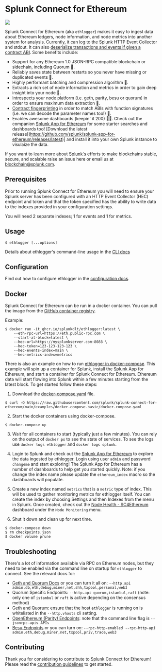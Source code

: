 # Splunk Connect for Ethereum

[![](https://github.com/splunk/splunk-connect-for-ethereum/workflows/CI/badge.svg)](https://github.com/splunk/splunk-connect-for-ethereum/actions?query=workflow%3ACI+branch%3Amain)

Splunk Connect for Ethereum (aka `ethlogger`) makes it easy to ingest data about Ethereum ledgers, node information, and node metrics into another system for analysis. Currently, it can log to the Splunk HTTP Event Collector and stdout. It can also [deserialize transactions and events if given a contract ABI](./docs/abi.md). Some benefits include:

-   Support for any Ethereum 1.0 JSON-RPC compatible blockchain or sidechain, including Quorum 🦄.
-   Reliably saves state between restarts so you never have missing or duplicated events 🧘‍.
-   Highly performant batching and compression algorithm 🚄.
-   Extracts a rich set of node information and metrics in order to gain deep insight into your node 🙉.
-   Introspects your node platform (i.e. geth, parity, besu or quorum) in order to ensure maximum data extraction 🎂.
-   [Contract fingerprinting](./docs/abi.md#contract-fingerprinting) in order to match ABIs with function signatures (i.e. we can decode the parameter names too!) 🔎.
-   Enables awesome dashboards (keepin' it 200) 💯💯. Check out the companion [Splunk App for Ethereum](https://github.com/splunk/splunk-app-for-ethereum) for some starter searches and dashboards too! [Download the latest release[(https://github.com/splunk/splunk-app-for-ethereum/releases/latest)] and install it into your own Splunk instance to visulaize the data.

If you want to learn more about [Splunk's](https://www.splunk.com) efforts to make blockchains stable, secure, and scalable raise an issue here or email us at [blockchain@splunk.com](mailto:blockchain@splunk.com).

<!-- toc -->

## Prerequisites

Prior to running Splunk Connect for Ethereum you will need to ensure your Splunk server has been configured with an HTTP Event Collector (HEC) endpoint and token and that the token specified has the ability to write data to the indexes provided in your configuration settings.

You will need 2 separate indexes; 1 for events and 1 for metrics.

## Usage

```sh-session
$ ethlogger [...options]
```

Details about ethlogger's command-line usage in the [CLI docs](./docs/cli.md)

## Configuration

Find out how to configure ethlogger in the [configuration docs](./docs/configuration.md).

## Docker

Splunk Connect for Ethereum can be run in a docker container. You can pull the image from the [GitHub container registry](https://github.com/orgs/splunkdlt/packages/container/package/ethlogger).

Example:

```sh-session
$ docker run -it ghcr.io/splunkdlt/ethlogger:latest \
    --eth-rpc-url=https://eth.public-rpc.com \
    --start-at-block=latest \
    --hec-url=https://mysplunkserver.com:8088 \
    --hec-token=123-123-123-123 \
    --hec-events-index=main \
    --hec-metrics-index=metrics
```

There is also an example on how to run [ethlogger in docker-compose](./examples/docker-compose-basic). This example will spin up a container for Splunk, install the Splunk App for Ethereum, and start a container for Splunk Connect for Ethereum. Ethereum data will start flowing into Splunk within a few minutes starting from the latest block. To get started follow these steps:

1. Download the [docker-compose.yaml](./examples/docker-compose-basic/docker-compose.yaml) file.

```sh-session
$ curl -O https://raw.githubusercontent.com/splunk/splunk-connect-for-ethereum/main/examples/docker-compose-basic/docker-compose.yaml
```

2. Start the docker containers using docker-compose.

```sh-session
$ docker-compose up
```

3. Wait for all containers to start (typically just a few minutes).
   You can rely on the output of `docker ps` to see the state of services. To see the logs use `docker logs ethlogger` and `docker logs splunk`.

4. Login to Splunk and check out the [Splunk App for Ethereum](http://localhost:8000/app/splunk-app-for-ethereum/ethereum_starter_searches) to explore the data ingested by ethlogger. Login using user `admin` and password `changeme` and start exploring! The Splunk App for Ethereum has a number of dashboards to help get you started quickly.
   Note: if you change the index name please update the `ethereum_index` macro so the dashboards will populate.
5. Create a new index named `metrics` that is a `metric` type of index. This will be used to gather monitoring metrics for ethlogger itself.
   You can create the index by choosing Settings and then Indexes from the menu in Splunk. Once created, check out the [Node Health - SC4Ethereum](http://localhost:8000/app/splunk-app-for-ethereum/node_health__sc4ethereum) dashboard under the `Node Monitoring` menu.

6. Shut it down and clean up for next time.

```sh-session
$ docker-compose down
$ rm checkpoints.json
$ docker volume prune
```

## Troubleshooting

There's a lot of information available via RPC on Ethereum nodes, but they need to be enabled via the command line on startup for `ethlogger` to connect. See the relevant docs for:

-   [Geth and Quorum Docs](https://geth.ethereum.org/docs/rpc/server) or you can turn it all on: `--http.api admin,db,eth,debug,miner,net,shh,txpool,personal,web3`
-   Quorum Specific Endpoints: `--http.api quorum,istanbul,raft` (note: only one of `istanbul` or `raft` is active depending on the consensus method)
-   Geth and Quorum: ensure that the host `ethlogger` is running on is whitelisted in the `--http.vhosts` cli setting.
-   [OpenEthereum (Parity) Endpoints](https://openethereum.github.io/JSONRPC): note that the command line flag is `--jsonrpc-apis APIs`
-   [Besu Endpoints](https://besu.hyperledger.org/en/stable/HowTo/Interact/APIs/Using-JSON-RPC-API/) or you can turn on: `--rpc-http-enabled --rpc-http-api admin,eth,debug,miner,net,txpool,priv,trace,web3`

## Contributing

Thank you for considering to contribute to Splunk Connect for Ethereum! Please read the [contribution guidelines](./CONTRIBUTING.md) to get started.
